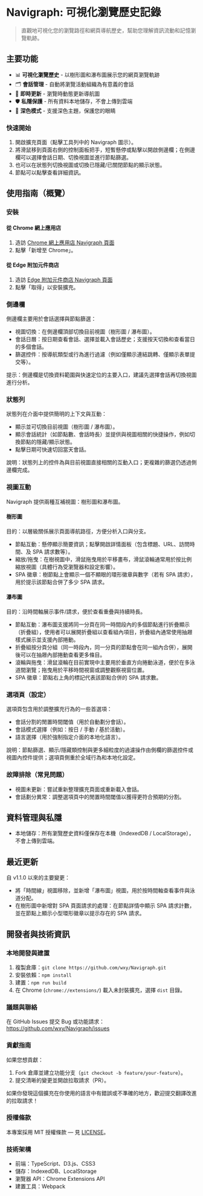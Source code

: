 Navigraph: 可視化瀏覽歷史記錄
===

> 直觀地可視化您的瀏覽路徑和網頁導航歷史，幫助您理解資訊流動和記憶瀏覽軌跡。

## 主要功能

- 📊 **可視化瀏覽歷史** - 以樹形圖和瀑布圖展示您的網頁瀏覽軌跡
- 🗂️ **會話管理** - 自動將瀏覽活動組織為有意義的會話
- 🔄 **即時更新** - 瀏覽時動態更新導航圖
- 🛡️ **私隱保護** - 所有資料本地儲存，不會上傳到雲端
- 🌙 **深色模式** - 支援深色主題，保護您的眼睛

### 快速開始

1. 開啟擴充頁面（點擊工具列中的 Navigraph 圖示）。
2. 將滑鼠移到頁面右側的控制面板把手，短暫懸停或點擊以開啟側邊欄；在側邊欄可以選擇會話日期、切換視圖並進行節點篩選。
3. 也可以在狀態列切換視圖或切換已隱藏/已關閉節點的顯示狀態。
4. 節點可以點擊查看詳細資訊。

## 使用指南（概覽）

### 安裝

#### 從 Chrome 網上應用店

1. 造訪 [Chrome 網上應用店 Navigraph 頁面](https://chrome.google.com/webstore/detail/navigraph/jfjgdldpgmnhclffkkcnbhleijeopkhi)
2. 點擊「新增至 Chrome」。

#### 從 Edge 附加元件商店

1. 造訪 [Edge 附加元件商店 Navigraph 頁面](https://microsoftedge.microsoft.com/addons/detail/ibcpeknflplfaljendadfkhmflhfnhdh)
2. 點擊「取得」以安裝擴充。

### 側邊欄

側邊欄主要用於會話選擇與節點篩選：

- 視圖切換：在側邊欄頂部切換目前視圖（樹形圖 / 瀑布圖）。
- 會話日曆：按日期查看會話、選擇並載入會話歷史；支援按天切換和查看當日的多個會話。
- 篩選控件：按導航類型或行為進行過濾（例如僅顯示連結跳轉、僅顯示表單提交等）。

提示：側邊欄是切換資料範圍與快速定位的主要入口，建議先選擇會話再切換視圖進行分析。

### 狀態列

狀態列在介面中提供簡明的上下文與互動：

- 顯示並可切換目前視圖（樹形圖 / 瀑布圖）。
- 顯示會話統計（如節點數、會話時長）並提供與視圖相關的快捷操作，例如切換節點的隱藏/顯示狀態。
- 點擊日期可快速切回當天會話。

說明：狀態列上的控件為與目前視圖直接相關的互動入口；更複雜的篩選仍透過側邊欄完成。

### 視圖互動

Navigraph 提供兩種互補視圖：樹形圖和瀑布圖。

#### 樹形圖

目的：以層級關係展示頁面導航路徑，方便分析入口與分支。

- 節點互動：懸停顯示簡要資訊；點擊開啟詳情面板（包含標題、URL、訪問時間、及 SPA 請求數等）。
- 縮放/拖曳：在樹視圖中，滑鼠拖曳用於平移畫布，滑鼠滾輪通常用於按比例縮放視圖（具體行為受瀏覽器和設定影響）。
- SPA 徽章：樹節點上會顯示一個不顯眼的環形徽章與數字（若有 SPA 請求），用於提示該節點合併了多少 SPA 請求。

#### 瀑布圖

目的：沿時間軸展示事件/請求，便於查看重疊與持續時長。

- 節點互動：瀑布圖支援將同一分頁在同一時間段內的多個節點進行折疊顯示（折疊組），使用者可以展開折疊組以查看組內項目，折疊組內通常使用抽屜樣式展示並支援內部捲動。
- 折疊組按分頁分組（同一時段內，同一分頁的節點會在同一組內合併），展開後可以在抽屜內部捲動查看更多條目。
- 滾輪與拖曳：滑鼠滾輪在目前實現中主要用於垂直方向捲動泳道，便於在多泳道間瀏覽；拖曳用於平移時間視窗或調整觀察視窗位置。
- SPA 徽章：節點右上角的標記代表該節點合併的 SPA 請求數。

### 選項頁（設定）

選項頁包含用於調整擴充行為的一些首選項：

- 會話分割的閒置時間閾值（用於自動劃分會話）。
- 會話模式選擇（例如：按日 / 手動 / 基於活動）。
- 語言選擇（用於強制指定介面的本地化語言）。

說明：節點篩選、顯示/隱藏類控制與更多細粒度的過濾操作由側欄的篩選控件或視圖內控件提供；選項頁側重於全域行為和本地化設定。

### 故障排除（常見問題）

- 視圖未更新：嘗試重新整理擴充頁面或重新載入會話。
- 會話劃分異常：調整選項頁中的閒置時間閾值以獲得更符合預期的分割。

## 資料管理與私隱

- 本地儲存：所有瀏覽歷史資料僅保存在本機（IndexedDB / LocalStorage），不會上傳到雲端。

## 最近更新

自 v1.1.0 以來的主要變更：

- 將「時間線」視圖移除，並新增「瀑布圖」視圖，用於按時間軸查看事件與泳道分配。
- 在樹形圖中新增對 SPA 頁面請求的處理：在節點詳情中顯示 SPA 請求計數，並在節點上顯示小型環形徽章以提示存在的 SPA 請求。

## 開發者與技術資訊

### 本地開發與建置

1. 複製倉庫：`git clone https://github.com/wxy/Navigraph.git`
2. 安裝依賴：`npm install`
3. 建置：`npm run build`
4. 在 Chrome (`chrome://extensions/`) 載入未封裝擴充，選擇 `dist` 目錄。

### 議題與聯絡

在 GitHub Issues 提交 Bug 或功能請求： https://github.com/wxy/Navigraph/issues

### 貢獻指南

如果您想貢獻：

1. Fork 倉庫並建立功能分支（`git checkout -b feature/your-feature`）。
2. 提交清晰的變更並開啟拉取請求（PR）。

如果你發現這個擴充在你使用的語言中有錯誤或不準確的地方，歡迎提交翻譯改進的拉取請求！

### 授權條款

本專案採用 MIT 授權條款 — 見 [LICENSE](LICENSE)。

### 技術架構

- 前端：TypeScript、D3.js、CSS3
- 儲存：IndexedDB、LocalStorage
- 瀏覽器 API：Chrome Extensions API
- 建置工具：Webpack